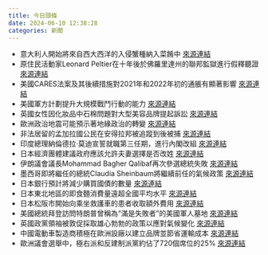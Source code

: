 ```yaml
---
title: 今日頭條
date: 2024-06-10 12:38:28
categories: 新聞            
---
```

- 意大利人開始將來自西大西洋的入侵蟹種納入菜餚中 [來源連結](https://www.theguardian.com/environment/article/2024/jun/10/anything-can-be-edible-how-italians-are-making-a-meal-of-invasive-crabs)
- 原住民活動家Leonard Peltier在十年後於佛羅里達州的聯邦監獄進行假釋聽證 [來源連結](https://www.npr.org/2024/06/10/nx-s1-4998188/indigenous-activist-leonard-peltier-has-first-parole-hearing-in-a-decade)
- 美國CARES法案及其後續措施對2021年和2022年初的通脹有顯著影響 [來源連結](https://asiatimes.com/2024/06/how-inflationary-would-trump-be/)
- 美國軍方計劃提升大規模戰鬥行動的能力 [來源連結](https://asiatimes.com/2024/06/us-in-a-quality-vs-quantity-drone-warfare-dilemma/)
- 英國女性因化妝品中石棉問題對大型美容品牌提起訴訟 [來源連結](https://www.theguardian.com/lifeandstyle/article/2024/jun/10/is-there-asbestos-in-your-makeup-why-women-with-cancer-are-suing-big-beauty-brands)
- 歐洲政治地震可能預示著地緣政治的轉變 [來源連結](https://asiatimes.com/2024/06/europes-political-earthquakes-point-to-geopolitical-shifts/)
- 非法居留的孟加拉國公民在安得拉邦被追蹤到後被捕 [來源連結](https://www.thehindu.com/news/national/andhra-pradesh/illegal-bangladeshi-national-staying-in-andhra-pradesh-traced-after-ten-years-by-kin/article68273217.ece)
- 印度總理納倫德拉·莫迪宣誓就職第三任期，進行內閣改組 [來源連結](https://www.thehindu.com/elections/lok-sabha/smriti-irani-anurag-thakur-among-37-ministers-dropped-from-modi-cabinet/article68272895.ece)
- 日本經濟團體建議政府應該允許夫妻選擇是否改姓 [來源連結](https://www.japantimes.co.jp/news/2024/06/10/japan/society/keidanren-married-women-keep-surnames/)
- 伊朗議會議長Mohammad Bagher Qalibaf再次參選總統失敗 [來源連結](https://www.japantimes.co.jp/news/2024/06/10/world/politics/iran-candidates-president-parliament/)
- 墨西哥即將繼任的總統Claudia Sheinbaum將繼續前任的氣候政策 [來源連結](https://www.theguardian.com/world/article/2024/jun/10/claudia-sheinbaum-mexico-climate)
- 日本銀行預計將減少購買國債的數量 [來源連結](https://www.japantimes.co.jp/business/2024/06/10/markets/japan-bonds-market/)
- 日本東北地區的即食麵消費量遠超全國平均水平 [來源連結](https://www.japantimes.co.jp/news/2024/06/10/japan/society/tohoku-noodle-spending/)
- 日本松阪市開始向乘坐救護車的患者收取額外費用 [來源連結](https://www.japantimes.co.jp/news/2024/06/10/japan/society/ambulance-extra-fee/)
- 美國總統拜登訪問特朗普曾稱為“滿是失敗者”的美國軍人墓地 [來源連結](https://www.npr.org/2024/06/10/nx-s1-4996519/donald-trump-gop-republicans-election-conviction)
- 英國政黨領袖被敦促採取雄心勃勃的政策以應對氣候變化 [來源連結](https://www.theguardian.com/politics/article/2024/jun/10/disappointing-and-surprising-why-isnt-this-a-climate-election-in-the-uk)
- 中國電動車製造商積極在歐洲設廠以建立品牌並節省運輸成本 [來源連結](https://www.japantimes.co.jp/business/2024/06/10/tech/chinese-ev-factories-eu-tariffs/)
- 歐洲議會選舉中，極右派和反建制派黨約佔了720個席位的25% [來源連結](https://www.theguardian.com/commentisfree/article/2024/jun/10/eu-elections-france-right-emmanuel-macron-germany)



